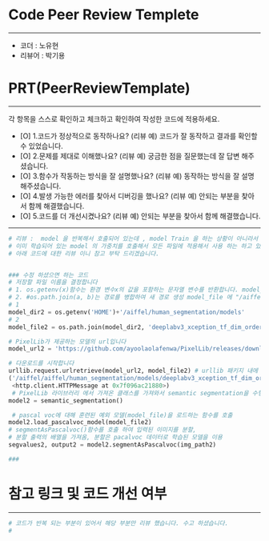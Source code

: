 # Code Peer Review Templete
---
- 코더 : 노유현
- 리뷰어 : 박기용


# PRT(PeerReviewTemplate)
---
각 항목을 스스로 확인하고 체크하고 확인하여 작성한 코드에 적용하세요.
- [O] 1.코드가 정상적으로 동작하나요?
      (리뷰 예) 코드가 잘 동작하고 결과를 확인할 수 있었습니다.
- [O] 2.문제를 제대로 이해했나요?
      (리뷰 예) 궁금한 점을 질문했는데 잘 답변 해주셨습니다.
- [O] 3.함수가 작동하는 방식을 잘 설명했나요?
      (리뷰 예) 동작하는 방식을 잘 설명해주셨습니다.
- [O] 4.발생 가능한 에러를 찾아서 디버깅을 했나요?
      (리뷰 예) 안되는 부분을 찾아서 함께 해결했습니다.
- [O] 5.코드를 더 개선시켰나요?
      (리뷰 예) 안되는 부분을 찾아서 함께 해결했습니다.

---
```python
# 리뷰 :  model 을 반복해서 호출되어 있는데 , model Train 을 하는 상황이 아니라서 이렇게 반복적으로 불러올 필요는 없을 것 같습니다.
# 이미 학습되어 있는 model 의 가중치를 호출해서 모든 파일에 적용해서 사용 하는 하고 있어서 , 차후에는 그렇게 적용하시면 일이 많이 편해지시지 않을까 생각 됩니다. !!
# 아래 코드에 대한 리뷰 이니 참고 부탁 드리겠습니다.


### 수정 하셨으면 하는 코드
# 저장할 파일 이름을 결정합니다
# 1. os.getenv(x)함수는 환경 변수x의 값을 포함하는 문자열 변수를 반환합니다. model_dir 에 "/aiffel/human_segmentation/models" 저장
# 2. #os.path.join(a, b)는 경로를 병합하여 새 경로 생성 model_file 에 "/aiffel/aiffel/human_segmentation/models/deeplabv3_xception_tf_dim_ordering_tf_kernels.h5" 저장
# 1
model_dir2 = os.getenv('HOME')+'/aiffel/human_segmentation/models' 
# 2
model_file2 = os.path.join(model_dir2, 'deeplabv3_xception_tf_dim_ordering_tf_kernels.h5') 

# PixelLib가 제공하는 모델의 url입니다
model_url2 = 'https://github.com/ayoolaolafenwa/PixelLib/releases/download/1.1/deeplabv3_xception_tf_dim_ordering_tf_kernels.h5' 

# 다운로드를 시작합니다
urllib.request.urlretrieve(model_url2, model_file2) # urllib 패키지 내에 있는 request 모듈의 urlretrieve 함수를 이용해서 model_url에 있는 파일을 다운로드 해서 model_file 파일명으로 저장
('/aiffel/aiffel/human_segmentation/models/deeplabv3_xception_tf_dim_ordering_tf_kernels.h5',
 <http.client.HTTPMessage at 0x7f096ac21880>)
 # PixelLib 라이브러리 에서 가져온 클래스를 가져와서 semantic segmentation을 수행하는 클래스 인스턴스를 만듬
model2 = semantic_segmentation()

 # pascal voc에 대해 훈련된 예외 모델(model_file)을 로드하는 함수를 호출
model2.load_pascalvoc_model(model_file2)
# segmentAsPascalvoc()함수를 호출 하여 입력된 이미지를 분할, 
# 분할 출력의 배열을 가져옴, 분할은 pacalvoc 데이터로 학습된 모델을 이용
segvalues2, output2 = model2.segmentAsPascalvoc(img_path2)

###
```

# 참고 링크 및 코드 개선 여부
---
```python
# 코드가 반복 되는 부분이 있어서 해당 부분만 리뷰 했습니다. 수고 하셨습니다.
# 


